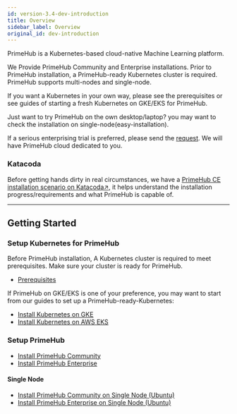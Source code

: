 ```yaml
---
id: version-3.4-dev-introduction
title: Overview
sidebar_label: Overview
original_id: dev-introduction
---
```


PrimeHub is a Kubernetes-based cloud-native Machine Learning platform.

We Provide PrimeHub Community and Enterprise installations. Prior to PrimeHub installation, a PrimeHub-ready Kubernetes cluster is required. PrimeHub supports multi-nodes and single-node. 

If you want a Kubernetes in your own way, please see the prerequisites or see guides of starting a fresh Kubernetes on GKE/EKS for PrimeHub. 

Just want to try PrimeHub on the own desktop/laptop? you may want to check the installation on single-node(easy-installation).

If a serious enterprising trial is preferred, please send the [request](https://docs.google.com/forms/d/e/1FAIpQLSe_Z8JfIbYnvhOampGN_XXle4d3GVX04E8evnNI_Py3abth-A/viewform). We will have PrimeHub cloud dedicated to you.


### Katacoda

Before getting hands dirty in real circumstances, we have a [PrimeHub CE installation scenario on Katacoda↗](https://www.katacoda.com/infuseai), it helps understand the installation progress/requirements and what PrimeHub is capable of.

---

## Getting Started

### Setup Kubernetes for PrimeHub

Before PrimeHub installation, A Kubernetes cluster is required to meet prerequisites. Make sure your cluster is ready for PrimeHub.

- [Prerequisites](getting_started/prerequisites.md)

If PrimeHub on GKE/EKS is one of your preference, you may want to start from our guides to set up a PrimeHub-ready-Kubernetes:

- [Install Kubernetes on GKE](getting_started/kubernetes_on_gke.md)
- [Install Kubernetes on AWS EKS](getting_started/kubernetes_on_eks)

### Setup PrimeHub

- [Install PrimeHub Community](getting_started/install_primehub_ce)
- [Install PrimeHub Enterprise](getting_started/install_primehub)

#### Single Node

- [Install PrimeHub Community on Single Node (Ubuntu)](getting_started/kubernetes_on_ubuntu_ce)
- [Install PrimeHub Enterprise on Single Node (Ubuntu)](getting_started/kubernetes_on_ubuntu_machine)
